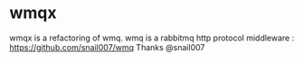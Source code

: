 # wmqx
wmqx is a refactoring of wmq.
wmq is a rabbitmq http protocol middleware : https://github.com/snail007/wmq
Thanks @snail007


